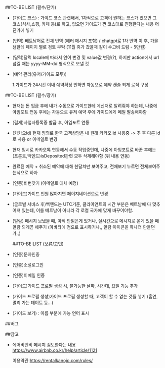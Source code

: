 ##TO-BE LIST (필수/단기)

- (가이드 코스) : 가이드 코스 관련해서, 1차적으로 고객이 원하는 코스가 있으면 그 코스(식사,쇼핑, 카페 등)로 하고, 없으면 가이드가 짠 코스대로 진행한다는 내용 어딘가에 넣기
- (번역) 베트남어로 전체 번역 (에러 메시지 포함) / chatgpt로 1차 번역 이 후, 가을샘한테 페이지 별로 검토 부탁 (11월 휴가 갔을때 같이 수고비 드림 - 5만원)
- (달력)달력 locale에 따라서 언어 변경 및 value값 변경(?), 하지만 action에서 url넘길 때는 yyyy-MM-dd 형식으로 보낼 것
- (예약 관리(유저/가이드 모두))

  1.가이드가 24시간 이내 예약확정 안하면 자동으로 예약 캔슬 되게 로직 구성

##TO-BE LIST (필수/장기)

- 현재는 돈 입금 후에 내가 수동으로 가이드한테 메신저로 알려줘야 하는데, 나중에 아임포트 연동 후에는 자동으로 유저 예약 후에 가이드에게 메일 발송해야함

- (결제)사업자등록증 발급 후, 아임포트 연동
- (카카오id) 현재 임의로 한국 고객상담은 내 원래 카카오 id 사용중 -> 추 후 다른 id로 사용 or 이메일로 변경
- 현재 임시로 카카오톡 연동해서 수동 작업중인데, 나중에 아임포트로 바꾼 후에는 (프론트,백엔드)isDeposited관련 모두 삭제해야함 (위 내용 연동)
- 완료된 예약 + 취소된 예약에 대해 한달치만 보여주고, 전체보기 누르면 전체보여주는식으로 하자
- (인증)비번찾기 (이메일로 대체 예정)
- (가이드)가이드 인원 많아지면 페이지네이션으로 변경
- (글로벌 서비스 후)백엔드는 UTC기준, 클라이언트의 시간 부분은 베트남에 다 맞추어져 있는데, 이를 베트남이 아니라 각 로컬 국가에 맞게 바꾸어야함.
- (알람) 메시지 보냈을 때, 아직 안읽은게 있거나, 실시간으로 메시지로 온게 있을 때 알람 되게끔 해주기 (아바타에 점으로 표시하거나,, 알람 아이콘을 하나더 만들던가,,)

  ##TO-BE LIST (보류/고민)

- (인증)문자인증
- (인증)소셜로그인
- (인증)이메일 인증
- (가이드)가이드 프로필 생성 시, 불가능한 날짜, 시간대, 요일 기능 추가
- (가이드 프로필 생성)가이드 프로필 생성할 때, 고객이 할 수 없는 것들 넣기 (흡연, 멀리 가는 데이트 등...)
- (가이드 보기) : 이름 부분에 가능 언어 표시

##버그

##참고

- 에어비엔비 메시지 검토한다는 내용
  https://www.airbnb.co.kr/help/article/1121

  이용약관
  https://rentalkanojo.com/rules/
